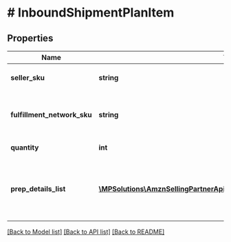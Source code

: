 # # InboundShipmentPlanItem

## Properties

Name | Type | Description | Notes
------------ | ------------- | ------------- | -------------
**seller_sku** | **string** | The seller SKU of the item. |
**fulfillment_network_sku** | **string** | Amazon&#39;s fulfillment network SKU of the item. |
**quantity** | **int** | The item quantity. |
**prep_details_list** | [**\MPSolutions\AmznSellingPartnerApi\Models\FulfillmentInbound\PrepDetails[]**](PrepDetails.md) | A list of preparation instructions and who is responsible for that preparation. | [optional]

[[Back to Model list]](../../README.md#models) [[Back to API list]](../../README.md#endpoints) [[Back to README]](../../README.md)
